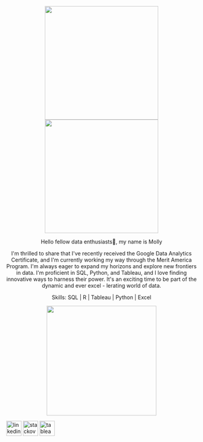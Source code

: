 
<p align="center">
    <img width="300" height="300" src="https://media.giphy.com/media/JAh69JIMvVAvdOQSOS/giphy.gif">
    <img width="300" height="300" src="https://media.giphy.com/media/1Z0IXKF155R5fl7t0q/giphy.gif">
  </p>
 
<p align="center">
Hello fellow data enthusiasts👋, my name is Molly </p>

 
<p align="center"> I'm thrilled to share that I've recently received the Google Data Analytics Certificate, and I'm currently working my way through the Merit America Program. I'm always eager to expand my horizons and explore new frontiers in data. I'm proficient in SQL, Python, and Tableau, and I love finding innovative ways to harness their power. It's an exciting time to be part of the dynamic and ever excel - lerating world of data. </p>
<p align="center">
Skills: SQL | R | Tableau | Python | Excel
    </p>
  

<p align="center"
- 🔭 I’m currently working on this page. 
    </p>


<img src="https://github-readme-activity-graph.cyclic.app/graph?username=mollygrmn&theme=default" height="290" />



[<img src='https://cdn.jsdelivr.net/npm/simple-icons@3.0.1/icons/linkedin.svg' alt='linkedin' height='40'>](https://www.linkedin.com/in/molly-gorman/)  [<img src='https://cdn.jsdelivr.net/npm/simple-icons@3.0.1/icons/stackoverflow.svg' alt='stackoverflow' height='40'>](https://stackoverflow.com/users/21522209) [<img src='https://cdn.jsdelivr.net/npm/simple-icons@3.0.1/icons/tableau.svg' alt='tableau' height='40'>](https://public.tableau.com/app/profile/molly.gorman)  



 



  

